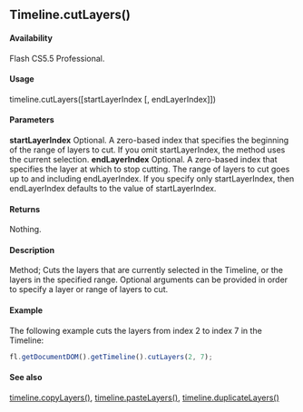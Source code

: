## Timeline.cutLayers()

#### Availability

Flash CS5.5 Professional.

#### Usage

timeline.cutLayers([startLayerIndex [, endLayerIndex]])

#### Parameters

**startLayerIndex** Optional. A zero-based index that specifies the beginning of the range of layers to cut. If you omit
startLayerIndex, the method uses the current selection.
**endLayerIndex** Optional. A zero-based index that specifies the layer at which to stop cutting. The range of layers to cut goes up to and including endLayerIndex. If you specify only startLayerIndex, then endLayerIndex defaults to the value of startLayerIndex.

#### Returns

Nothing.

#### Description

Method; Cuts the layers that are currently selected in the Timeline, or the layers in the specified range. Optional arguments can be provided in order to specify a layer or range of layers to cut.

#### Example

The following example cuts the layers from index 2 to index 7 in the Timeline:

```javascript
fl.getDocumentDOM().getTimeline().cutLayers(2, 7);
```

#### See also

[timeline.copyLayers()](../Timeline_object/timelin7.md), [timeline.pasteLayers()](../Timeline_object/timeli35.md), [timeline.duplicateLayers()](../Timeline_object/timeli17.md)

